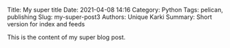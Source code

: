 Title: My super title
Date: 2021-04-08 14:16
Category: Python
Tags: pelican, publishing
Slug: my-super-post3
Authors: Unique Karki
Summary: Short version for index and feeds

This is the content of my super blog post.
